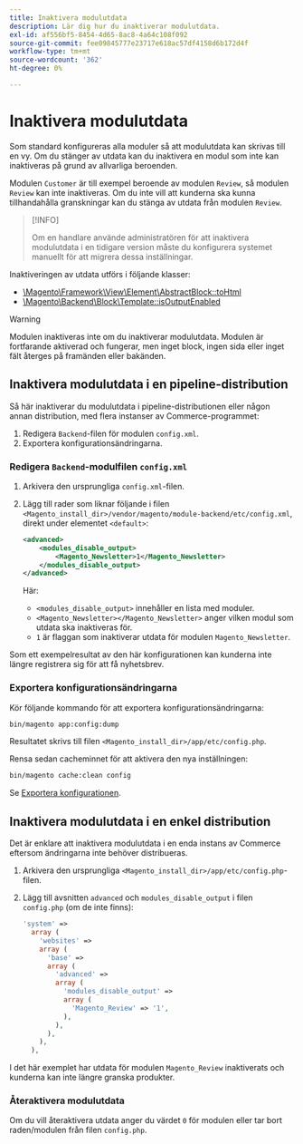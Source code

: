 ```yaml
---
title: Inaktivera modulutdata
description: Lär dig hur du inaktiverar modulutdata.
exl-id: af556bf5-8454-4d65-8ac8-4a64c108f092
source-git-commit: fee09845777e23717e618ac57df4158d6b172d4f
workflow-type: tm+mt
source-wordcount: '362'
ht-degree: 0%

---
```


# Inaktivera modulutdata

Som standard konfigureras alla moduler så att modulutdata kan skrivas till en vy. Om du stänger av utdata kan du inaktivera en modul som inte kan inaktiveras på grund av allvarliga beroenden.

Modulen `Customer` är till exempel beroende av modulen `Review`, så modulen `Review` kan inte inaktiveras. Om du inte vill att kunderna ska kunna tillhandahålla granskningar kan du stänga av utdata från modulen `Review`.

>[!INFO]
>
>Om en handlare använde administratören för att inaktivera modulutdata i en tidigare version måste du konfigurera systemet manuellt för att migrera dessa inställningar.

Inaktiveringen av utdata utförs i följande klasser:

- [\Magento\Framework\View\Element\AbstractBlock::toHtml](https://github.com/magento/magento2/blob/36097739bbb0b8939ad9a2a0dadee64318153dca/lib/internal/Magento/Framework/View/Element/AbstractBlock.php#L651)
- [\Magento\Backend\Block\Template::isOutputEnabled](https://github.com/magento/magento2/blob/0c786907ffe03d0e2990612eec16ee58b00379c5/app/code/Magento/Backend/Block/Template.php#L96)

>[!WARNING]
>
>Modulen inaktiveras inte om du inaktiverar modulutdata. Modulen är fortfarande aktiverad och fungerar, men inget block, ingen sida eller inget fält återges på framänden eller bakänden.

## Inaktivera modulutdata i en pipeline-distribution

Så här inaktiverar du modulutdata i pipeline-distributionen eller någon annan distribution, med flera instanser av Commerce-programmet:

1. Redigera `Backend`-filen för modulen `config.xml`.
1. Exportera konfigurationsändringarna.

### Redigera `Backend`-modulfilen `config.xml`

1. Arkivera den ursprungliga `config.xml`-filen.
1. Lägg till rader som liknar följande i filen `<Magento_install_dir>/vendor/magento/module-backend/etc/config.xml`, direkt under elementet `<default>`:

   ```xml
   <advanced>
       <modules_disable_output>
           <Magento_Newsletter>1</Magento_Newsletter>
       </modules_disable_output>
   </advanced>
   ```

   Här:

   - `<modules_disable_output>` innehåller en lista med moduler.
   - `<Magento_Newsletter></Magento_Newsletter>` anger vilken modul som utdata ska inaktiveras för.
   - `1` är flaggan som inaktiverar utdata för modulen `Magento_Newsletter`.

Som ett exempelresultat av den här konfigurationen kan kunderna inte längre registrera sig för att få nyhetsbrev.

### Exportera konfigurationsändringarna

Kör följande kommando för att exportera konfigurationsändringarna:

```bash
bin/magento app:config:dump
```

Resultatet skrivs till filen `<Magento_install_dir>/app/etc/config.php`.

Rensa sedan cacheminnet för att aktivera den nya inställningen:

```bash
bin/magento cache:clean config
```

Se [Exportera konfigurationen](../cli/export-configuration.md).

## Inaktivera modulutdata i en enkel distribution

Det är enklare att inaktivera modulutdata i en enda instans av Commerce eftersom ändringarna inte behöver distribueras.

1. Arkivera den ursprungliga `<Magento_install_dir>/app/etc/config.php`-filen.
1. Lägg till avsnitten `advanced` och `modules_disable_output` i filen `config.php` (om de inte finns):

   ```php
   'system' =>
     array (
       'websites' =>
       array (
         'base' =>
         array (
           'advanced' =>
           array (
             'modules_disable_output' =>
             array (
               'Magento_Review' => '1',
             ),
           ),
         ),
       ),
     ),
   ```

I det här exemplet har utdata för modulen `Magento_Review` inaktiverats och kunderna kan inte längre granska produkter.

### Återaktivera modulutdata

Om du vill återaktivera utdata anger du värdet `0` för modulen eller tar bort raden/modulen från filen `config.php`.
